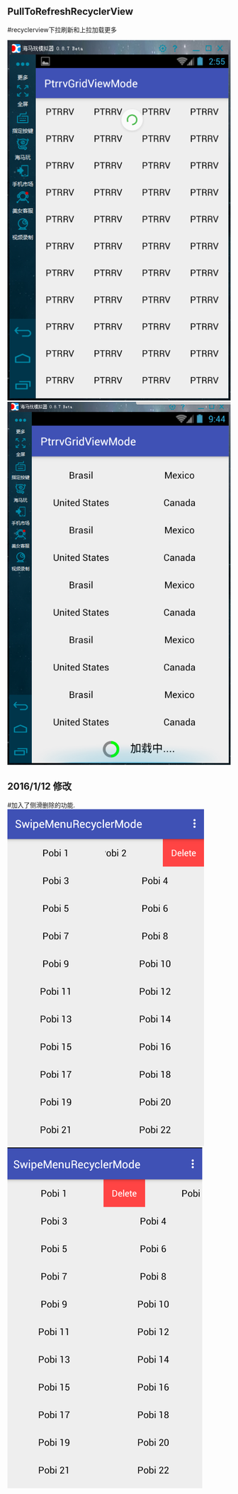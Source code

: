 ## PullToRefreshRecyclerView

#recyclerview下拉刷新和上拉加载更多

![](https://github.com/huguodong/PullToRefreshRecyclerView/blob/master/demo.png)
![](https://github.com/huguodong/PullToRefreshRecyclerView/blob/master/demo2.png)


## 2016/1/12 修改

#加入了侧滑删除的功能.
![](https://github.com/huguodong/PullToRefreshRecyclerView/blob/master/1.png)
![](https://github.com/huguodong/PullToRefreshRecyclerView/blob/master/2.png)
